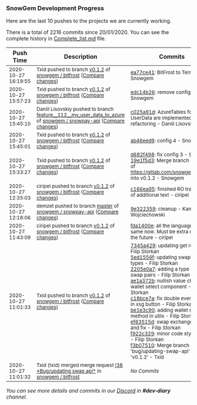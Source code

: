
### SnowGem Development Progress

Here are the last 10 pushes to the projects we are currently working.

There is a total of 2216 commits since 20/01/2020. You can see the complete history in
 [Complete_list.md](Complete_list.md) file.

| Push Time | Description | Commits |
| --- | --- | --- |
| <sub>2020-10-27 16:19:55</sub> | <sub>Txid pushed to branch [v0\.1\.2](https://gitlab.com/snowgem/bitfrost/commits/v0.1.2) of [snowgem / bitfrost](https://gitlab.com/snowgem/bitfrost) ([Compare changes](https://gitlab.com/snowgem/bitfrost/compare/edc14b268a8b9103b7744c391367bbd74fd3ad2c...ea77ce41935cf7fca14b3b86e5354ac21d05f109))</sub> | <sub>[ea77ce41](https://gitlab.com/snowgem/bitfrost/-/commit/ea77ce41935cf7fca14b3b86e5354ac21d05f109): BitFrost to Tent - Snowgem</sub> |
| <sub>2020-10-27 15:57:23</sub> | <sub>Txid pushed to branch [v0\.1\.2](https://gitlab.com/snowgem/bitfrost/commits/v0.1.2) of [snowgem / bitfrost](https://gitlab.com/snowgem/bitfrost) ([Compare changes](https://gitlab.com/snowgem/bitfrost/compare/ab46eed93cd47130a11ce4fce6ab5f542f2d8b3d...edc14b268a8b9103b7744c391367bbd74fd3ad2c))</sub> | <sub>[edc14b26](https://gitlab.com/snowgem/bitfrost/-/commit/edc14b268a8b9103b7744c391367bbd74fd3ad2c): remove config.xml 5 - Snowgem</sub> |
| <sub>2020-10-27 15:45:10</sub> | <sub>Daniil Lisovskiy pushed to branch [feature\_\_112\_\_mv\_user\_data\_to\_azure](https://gitlab.com/snowgem/snowpay-api/commits/feature__112__mv_user_data_to_azure) of [snowgem / snowpay\-api](https://gitlab.com/snowgem/snowpay-api) ([Compare changes](https://gitlab.com/snowgem/snowpay-api/compare/03763549cf22a600b27a896b9db87d3848849b7a...c025a91dc79ea943b07cf3a124184280f43a19fa))</sub> | <sub>[c025a91d](https://gitlab.com/snowgem/snowpay-api/-/commit/c025a91dc79ea943b07cf3a124184280f43a19fa): AzureTables for UserData are implemented, minor refactoring - Daniil Lisovskiy</sub> |
| <sub>2020-10-27 15:45:01</sub> | <sub>Txid pushed to branch [v0\.1\.2](https://gitlab.com/snowgem/bitfrost/commits/v0.1.2) of [snowgem / bitfrost](https://gitlab.com/snowgem/bitfrost) ([Compare changes](https://gitlab.com/snowgem/bitfrost/compare/19e1f5d39e0d3188b56d6216ffa51b83cca147ed...ab46eed93cd47130a11ce4fce6ab5f542f2d8b3d))</sub> | <sub>[ab46eed9](https://gitlab.com/snowgem/bitfrost/-/commit/ab46eed93cd47130a11ce4fce6ab5f542f2d8b3d): config 4 - Snowgem</sub> |
| <sub>2020-10-27 15:33:27</sub> | <sub>Txid pushed to branch [v0\.1\.2](https://gitlab.com/snowgem/bitfrost/commits/v0.1.2) of [snowgem / bitfrost](https://gitlab.com/snowgem/bitfrost) ([Compare changes](https://gitlab.com/snowgem/bitfrost/compare/c166ea957890a2044538c7b5ea2be56c36aa6283...19e1f5d39e0d3188b56d6216ffa51b83cca147ed))</sub> | <sub>[d682f498](https://gitlab.com/snowgem/bitfrost/-/commit/d682f4989beab42b3ac3f45fc31b0a82a57978e0): fix config 3 - Snowgem<br>[19e1f5d3](https://gitlab.com/snowgem/bitfrost/-/commit/19e1f5d39e0d3188b56d6216ffa51b83cca147ed): Merge branch 'v0.1.2' of https://gitlab.com/snowgem/bitfrost into v0.1.2 - Snowgem</sub> |
| <sub>2020-10-27 12:35:03</sub> | <sub>ciripel pushed to branch [v0\.1\.2](https://gitlab.com/snowgem/bitfrost/commits/v0.1.2) of [snowgem / bitfrost](https://gitlab.com/snowgem/bitfrost) ([Compare changes](https://gitlab.com/snowgem/bitfrost/compare/fda1400e69a7ec1fde13672094df23499e586639...c166ea957890a2044538c7b5ea2be56c36aa6283))</sub> | <sub>[c166ea95](https://gitlab.com/snowgem/bitfrost/-/commit/c166ea957890a2044538c7b5ea2be56c36aa6283): finished RO translation of additional text - ciripel</sub> |
| <sub>2020-10-27 12:18:06</sub> | <sub>demzet pushed to branch [master](https://gitlab.com/snowgem/snowpay-api/commits/master) of [snowgem / snowpay\-api](https://gitlab.com/snowgem/snowpay-api) ([Compare changes](https://gitlab.com/snowgem/snowpay-api/compare/472cc9b6974e9571c18662d97f8cdcb2614f8667...9e322359ae50503391b6023d8b44de55d1e9cb9d))</sub> | <sub>[9e322359](https://gitlab.com/snowgem/snowpay-api/-/commit/9e322359ae50503391b6023d8b44de55d1e9cb9d): cleanup - Kamil Wojciechowski</sub> |
| <sub>2020-10-27 11:43:09</sub> | <sub>ciripel pushed to branch [v0\.1\.2](https://gitlab.com/snowgem/bitfrost/commits/v0.1.2) of [snowgem / bitfrost](https://gitlab.com/snowgem/bitfrost) ([Compare changes](https://gitlab.com/snowgem/bitfrost/compare/f3b075103df6948e1c9e916e41895d3686437a4b...fda1400e69a7ec1fde13672094df23499e586639))</sub> | <sub>[fda1400e](https://gitlab.com/snowgem/bitfrost/-/commit/fda1400e69a7ec1fde13672094df23499e586639): all the languages are the same now. Must be extra carefull in the future - ciripel</sub> |
| <sub>2020-10-27 11:01:33</sub> | <sub>Txid pushed to branch [v0\.1\.2](https://gitlab.com/snowgem/bitfrost/commits/v0.1.2) of [snowgem / bitfrost](https://gitlab.com/snowgem/bitfrost) ([Compare changes](https://gitlab.com/snowgem/bitfrost/compare/5009f33c62a2b0c57e373342facb29daf9e5cf14...f3b075103df6948e1c9e916e41895d3686437a4b))</sub> | <sub>[7345a429](https://gitlab.com/snowgem/bitfrost/-/commit/7345a429638a2c3388b4ffd4d9760080c537ff9a): updating get report - Filip Storkan<br>[5ed1556f](https://gitlab.com/snowgem/bitfrost/-/commit/5ed1556f9ce96c28bb5ee0c9972d991a8f753418): updating swap pair data types - Filip Storkan<br>[2205e0a7](https://gitlab.com/snowgem/bitfrost/-/commit/2205e0a755a5a42d9ad94acbfdec6879597ba49a): adding a type check in swap pairs - Filip Storkan<br>[ae1a372b](https://gitlab.com/snowgem/bitfrost/-/commit/ae1a372b14853aa0a10aa3cc719e5b6a2993246c): nullish value checj in wallet select component - Filip Storkan<br>[c18bce7a](https://gitlab.com/snowgem/bitfrost/-/commit/c18bce7aaac2dbcce49badc88fbf24cb78f6f69a): fix double event trigger in xsg button - Filip Storkan<br>[be1e3c90](https://gitlab.com/snowgem/bitfrost/-/commit/be1e3c908458dbab5d9b32cc82b9675019117274): adding wallet sort method in utils - Filip Storkan<br>[ef63515d](https://gitlab.com/snowgem/bitfrost/-/commit/ef63515dba7b1ab0249b921088a8d6322a0b78be): swap exchange update and fix - Filip Storkan<br>[f922c329](https://gitlab.com/snowgem/bitfrost/-/commit/f922c329e06dd55c5f2f957d85f01901075d7deb): minor code style update - Filip Storkan<br>[f3b07510](https://gitlab.com/snowgem/bitfrost/-/commit/f3b075103df6948e1c9e916e41895d3686437a4b): Merge branch 'bug/updating-swap-api' into 'v0.1.2' - Txid</sub> |
| <sub>2020-10-27 11:01:32</sub> | <sub>Txid (txid) merged merge request [\!38 \*Bug/updating swap api\*](https://gitlab.com/snowgem/bitfrost/-/merge_requests/38) in [snowgem / bitfrost](https://gitlab.com/snowgem/bitfrost)</sub> | <sub>_No Commits_</sub> |

_You can see more details and commits in our [Discord](https://discord.gg/zumGnbg) in **#dev-diary** channel._
